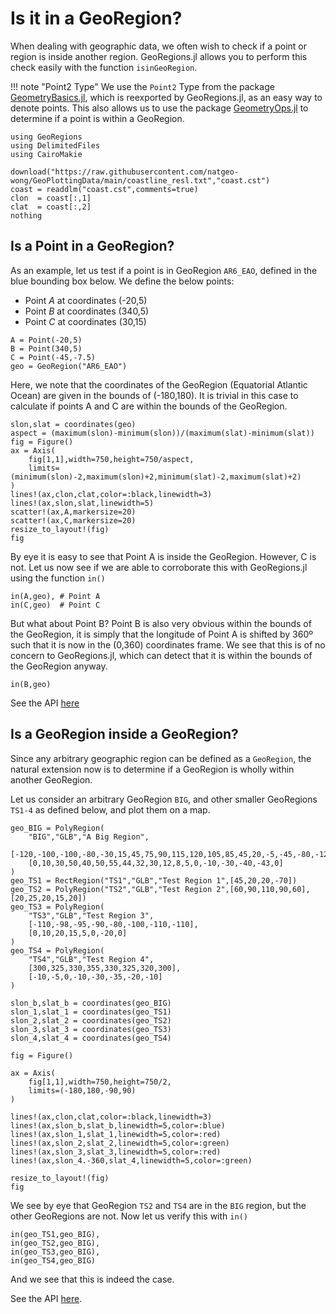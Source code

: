 # Is it in a GeoRegion?

When dealing with geographic data, we often wish to check if a point or region is inside another region.  GeoRegions.jl allows you to perform this check easily with the function `isinGeoRegion`.

!!! note "Point2 Type"
    We use the `Point2` Type from the package [GeometryBasics.jl](https://github.com/JuliaGeometry/GeometryBasics.jl), which is reexported by GeoRegions.jl, as an easy way to denote points.  This also allows us to use the package [GeometryOps.jl](https://github.com/JuliaGeo/GeometryOps.jl) to determine if a point is within a GeoRegion.

```@example isin
using GeoRegions
using DelimitedFiles
using CairoMakie

download("https://raw.githubusercontent.com/natgeo-wong/GeoPlottingData/main/coastline_resl.txt","coast.cst")
coast = readdlm("coast.cst",comments=true)
clon  = coast[:,1]
clat  = coast[:,2]
nothing
```

## Is a Point in a GeoRegion?

As an example, let us test if a point is in GeoRegion `AR6_EAO`, defined in the blue bounding box below.  We define the below points:
* Point *A* at coordinates (-20,5)
* Point *B* at coordinates (340,5)
* Point *C* at coordinates (30,15)

```@example isin
A = Point(-20,5)
B = Point(340,5)
C = Point(-45,-7.5)
geo = GeoRegion("AR6_EAO")
```

Here, we note that the coordinates of the GeoRegion (Equatorial Atlantic Ocean) are given in the bounds of (-180,180).  It is trivial in this case to calculate if points A and C are within the bounds of the GeoRegion.

```@example isin
slon,slat = coordinates(geo)
aspect = (maximum(slon)-minimum(slon))/(maximum(slat)-minimum(slat))
fig = Figure()
ax = Axis(
    fig[1,1],width=750,height=750/aspect,
    limits=(minimum(slon)-2,maximum(slon)+2,minimum(slat)-2,maximum(slat)+2)
)
lines!(ax,clon,clat,color=:black,linewidth=3)
lines!(ax,slon,slat,linewidth=5)
scatter!(ax,A,markersize=20)
scatter!(ax,C,markersize=20)
resize_to_layout!(fig)
fig
```

By eye it is easy to see that Point A is inside the GeoRegion.  However, C is not.  Let us now see if we are able to corroborate this with GeoRegions.jl using the function `in()`

```@example isin
in(A,geo), # Point A
in(C,geo)  # Point C
```

But what about Point B?  Point B is also very obvious within the bounds of the GeoRegion, it is simply that the longitude of Point A is shifted by 360º such that it is now in the (0,360) coordinates frame.  We see that this is of no concern to GeoRegions.jl, which can detect that it is within the bounds of the GeoRegion anyway.

```@example isin
in(B,geo)
```

See the API [here](/api/isinon#Base.in-Tuple{Point2{%3C:Real},%20GeoRegion})

## Is a GeoRegion inside a GeoRegion?

Since any arbitrary geographic region can be defined as a `GeoRegion`, the natural extension now is to determine if a GeoRegion is wholly within another GeoRegion.

Let us consider an arbitrary GeoRegion `BIG`, and other smaller GeoRegions `TS1-4` as defined below, and plot them on a map.

```@example isin
geo_BIG = PolyRegion(
    "BIG","GLB","A Big Region",
    [-120,-100,-100,-80,-30,15,45,75,90,115,120,105,85,45,20,-5,-45,-80,-120],
    [0,10,30,50,40,50,55,44,32,30,12,8,5,0,-10,-30,-40,-43,0]
)
geo_TS1 = RectRegion("TS1","GLB","Test Region 1",[45,20,20,-70])
geo_TS2 = PolyRegion("TS2","GLB","Test Region 2",[60,90,110,90,60],[20,25,20,15,20])
geo_TS3 = PolyRegion(
    "TS3","GLB","Test Region 3",
    [-110,-98,-95,-90,-80,-100,-110,-110],
    [0,10,20,15,5,0,-20,0]
)
geo_TS4 = PolyRegion(
    "TS4","GLB","Test Region 4",
    [300,325,330,355,330,325,320,300],
    [-10,-5,0,-10,-30,-35,-20,-10]
)

slon_b,slat_b = coordinates(geo_BIG)
slon_1,slat_1 = coordinates(geo_TS1)
slon_2,slat_2 = coordinates(geo_TS2)
slon_3,slat_3 = coordinates(geo_TS3)
slon_4,slat_4 = coordinates(geo_TS4)

fig = Figure()

ax = Axis(
    fig[1,1],width=750,height=750/2,
    limits=(-180,180,-90,90)
)

lines!(ax,clon,clat,color=:black,linewidth=3)
lines!(ax,slon_b,slat_b,linewidth=5,color=:blue)
lines!(ax,slon_1,slat_1,linewidth=5,color=:red)
lines!(ax,slon_2,slat_2,linewidth=5,color=:green)
lines!(ax,slon_3,slat_3,linewidth=5,color=:red)
lines!(ax,slon_4.-360,slat_4,linewidth=5,color=:green)

resize_to_layout!(fig)
fig
```

We see by eye that GeoRegion `TS2` and `TS4` are in the `BIG` region, but the other GeoRegions are not.  Now let us verify this with `in()`

```@example isin
in(geo_TS1,geo_BIG),
in(geo_TS2,geo_BIG),
in(geo_TS3,geo_BIG),
in(geo_TS4,geo_BIG)
```

And we see that this is indeed the case.

See the API [here](/api/isinon#Base.in-Tuple{GeoRegion,%20GeoRegion}).